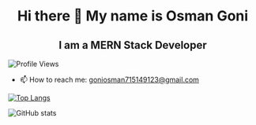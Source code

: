 <h1 align="center">Hi there 👋 My name is Osman Goni</h1> 
<h2 align="center"> I am a MERN Stack Developer</h2> 

![Profile Views](https://komarev.com/ghpvc/?username=goni715)




- 📫 How to reach me: goniosman715149123@gmail.com 




[![Top Langs](https://github-readme-stats.vercel.app/api/top-langs/?username=goni715)](https://github.com/anuraghazra/github-readme-stats)

![GitHub stats](https://github-readme-stats.vercel.app/api?username=goni715&show_icons=true&count_private=true)  


